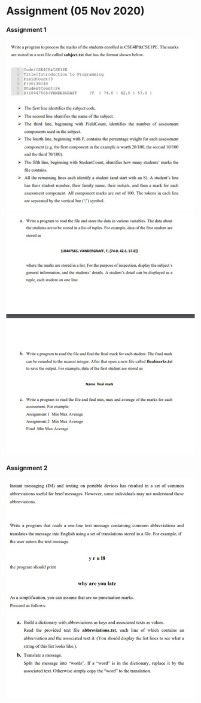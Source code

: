 # Assignment (05 Nov 2020)
### Assignment 1
![Intro](https://github.com/MePerplexeus/AI-Practice-Assignments/blob/master/2020_12_5_Assignment/Assignment_1_Solution/Assignment%20Question_1_(intro).jpeg?raw=true)
![Questions (a), (b), (c)](https://github.com/MePerplexeus/AI-Practice-Assignments/blob/master/2020_12_5_Assignment/Assignment_1_Solution/Assignment%20Question_1b.jpeg?raw=true)

### Assignment 2
![Question](https://github.com/MePerplexeus/AI-Practice-Assignments/blob/master/2020_12_5_Assignment/Assignment_2_Solution/Assignment%20Question_2.jpeg?raw=true)
